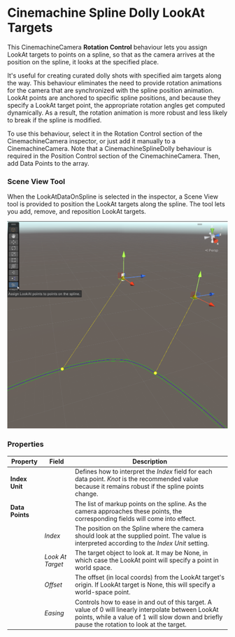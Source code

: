 # Cinemachine Spline Dolly LookAt Targets

This CinemachineCamera __Rotation Control__ behaviour lets you assign LookAt targets to points on a spline, so that as the camera arrives at the position on the spline, it looks at the specified place.  

It's useful for creating curated dolly shots with specified aim targets along the way.  This behaviour eliminates the need to provide rotation animations for the camera that are synchronized with the spline position animation.  LookAt points are anchored to specific spline positions, and because they specify a LookAt target point, the appropriate rotation angles get computed dynamically.  As a result, the rotation animation is more robust and less likely to break if the spline is modified.

To use this behaviour, select it in the Rotation Control section of the CinemachineCamera inspector, or just add it manually to a CinemachineCamera.  Note that a CinemachineSplineDolly behaviour is required in the Position Control section of the CinemachineCamera.  Then, add Data Points to the array.

### Scene View Tool

When the LookAtDataOnSpline is selected in the inspector, a Scene View tool is provided to position the LookAt targets along the spline.  The tool lets you add, remove, and reposition LookAt targets.

![Spline Dolly LookAt Targets Tool](images/CinemachineSplineDollyLookAtTargetsTool.png)


### Properties

| Property | Field | Description |
| --- | --- | --- |
| __Index Unit__ |  | Defines how to interpret the _Index_ field for each data point.  _Knot_ is the recommended value because it remains robust if the spline points change. |
| __Data Points__ |  | The list of markup points on the spline.  As the camera approaches these points, the corresponding fields will come into effect. |
| | _Index_ | The position on the Spline where the camera should look at the supplied point.  The value is interpreted according to the _Index Unit_ setting. |
| | _Look At Target_ | The target object to look at.  It may be None, in which case the LookAt point will specify a point in world space. |
| | _Offset_ | The offset (in local coords) from the LookAt target's origin.  If LookAt target is None, this will specify a world-space point. |
| | _Easing_ | Controls how to ease in and out of this target.  A value of 0 will linearly interpolate between LookAt points, while a value of 1 will slow down and briefly pause the rotation to look at the target. |


